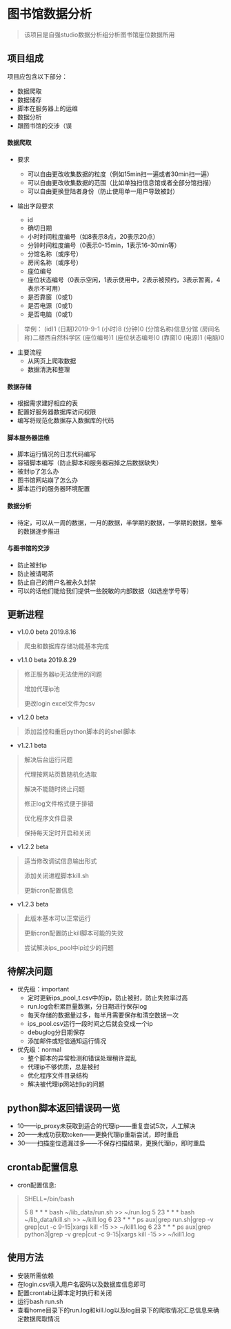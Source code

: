 ﻿# 图书馆数据分析
>该项目是自强studio数据分析组分析图书馆座位数据所用
## 项目组成
项目应包含以下部分：
* 数据爬取
* 数据储存
* 脚本在服务器上的运维
* 数据分析
* 跟图书馆的交涉（误
#### 数据爬取

* 要求
    * 可以自由更改收集数据的粒度（例如15min扫一遍或者30min扫一遍）
    * 可以自由更改收集数据的范围（比如单独扫信息馆或者全部分馆扫描）
    * 可以自由更换登陆者身份（防止使用单一用户导致被封）

* 输出字段要求
    * id
    * 确切日期
    * 小时时间粒度编号（如8表示8点，20表示20点）
    * 分钟时间粒度编号（0表示0-15min，1表示16-30min等）
    * 分馆名称（或序号）
    * 房间名称（或序号）
    * 座位编号
    * 座位状态编号（0表示空闲，1表示使用中，2表示被预约，3表示暂离，4表示不可用）
    * 是否靠窗（0或1）
    * 是否电源（0或1）
    * 是否电脑（0或1）

>举例：
>(id)1 (日期)2019-9-1 (小时)8 (分钟)0 (分馆名称)信息分馆 (房间名称)二楼西自然科学区 (座位编号)1 (座位状态编号)0 (靠窗)0 (电源)1 (电脑)0

* 主要流程
    * 从网页上爬取数据
    * 数据清洗和整理

#### 数据存储

* 根据需求建好相应的表
* 配置好服务器数据库访问权限
* 编写将规范化数据存入数据库的代码

#### 脚本服务器运维

* 脚本运行情况的日志代码编写
* 容错脚本编写（防止脚本和服务器宕掉之后数据缺失）
* 被封ip了怎么办
* 图书馆网站崩了怎么办
* 脚本运行的服务器环境配置

#### 数据分析

* 待定，可以从一周的数据，一月的数据，半学期的数据，一学期的数据，整年的数据逐步推进

#### 与图书馆的交涉

* 防止被封ip
* 防止被请喝茶
* 防止自己的用户名被永久封禁
* 可以的话他们能给我们提供一些脱敏的内部数据（如选座学号等）

## 更新进程
* v1.0.0 beta 2019.8.16
>爬虫和数据库存储功能基本完成
* v1.1.0 beta 2019.8.29
>修正服务器ip无法使用的问题
>
>增加代理ip池
>
>更改login excel文件为csv
* v1.2.0 beta
>添加监控和重启python脚本的的shell脚本
* v1.2.1 beta
>解决后台运行问题
>
>代理按网站页数随机化选取
>
>解决不能随时终止问题
>
>修正log文件格式便于排错
>
>优化程序文件目录
>
>保持每天定时开启和关闭
* v1.2.2 beta
>适当修改调试信息输出形式
>
>添加关闭进程脚本kill.sh
>
>更新cron配置信息
* v1.2.3 beta
>此版本基本可以正常运行
>
>更新cron配置防止kill脚本可能的失效
>
>尝试解决ips_pool中ip过少的问题


## 待解决问题
* 优先级：important
    * 定时更新ips_pool_t.csv中的ip，防止被封，防止失败率过高
    * run.log会积累巨量数据，分日期进行保存log
    * 每天存储的数据量过多，每半月需要保存和清空数据一次
    * ips_pool.csv运行一段时间之后就会变成一个ip
    * debuglog分日期保存
    * 添加邮件或短信通知运行情况
* 优先级：normal
    * 整个脚本的异常检测和错误处理稍许混乱
    * 代理ip不够优质，总是被封
    * 优化程序文件目录结构
    * 解决被代理ip网站封ip的问题

## python脚本返回错误码一览
* 10——ip_proxy未获取到适合的代理ip——重复尝试5次，人工解决
* 20——未成功获取token——更换代理ip重新尝试，即时重启
* 30——扫描座位遗漏过多——不保存扫描结果，更换代理ip，即时重启

## crontab配置信息
* cron配置信息:
>SHELL=/bin/bash
>
>5 8 * * * bash ~/lib_data/run.sh >> ~/run.log
5 23 * * * bash ~/lib_data/kill.sh >> ~/kill.log
6 23 * * *  ps aux|grep run.sh|grep -v grep|cut -c 9-15|xargs kill -15 >> ~/kill1.log
6 23 * * * ps aux|grep python3|grep -v grep|cut -c 9-15|xargs kill -15 >> ~/kill1.log

## 使用方法
* 安装所需依赖
* 在login.csv填入用户名密码以及数据库信息即可
* 配置crontab让脚本定时执行和关闭
* 运行bash run.sh
* 查看home目录下的run.log和kill.log以及log目录下的爬取情况汇总信息来确定数据爬取情况
